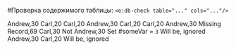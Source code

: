 #Проверка содержимого таблицы: `<e:db-check table="..." cols="..."/>`

<div>
    <e:given>
        <e:db-set table="PERSON" cols="NAME, AGE">
            <row>Andrew,30</row>
            <row>Carl,20</row>
        </e:db-set>
    </e:given>
    <e:example name="Успешный сценарий (порядок записей не важен)">
        <e:then log="true">
            <e:db-check table="PERSON" cols="NAME, AGE">
                <row>Carl,20</row>
                <row>Andrew,30</row>
            </e:db-check>
        </e:then>
    </e:example>
    <e:example name="Лишняя запись" status="ExpectedToFail">
        <e:then log="true">
            <e:db-check table="PERSON" cols="NAME, AGE">
                <row>Carl,20</row>
            </e:db-check>
        </e:then>
    </e:example>
    <e:example name="Недостающая запись" status="ExpectedToFail">
        <e:then log="true">
            <e:db-check table="PERSON" cols="NAME, AGE">
                <row>Carl,20</row>
                <row>Andrew,30</row>
                <row>Missing Record,69</row>
            </e:db-check>
        </e:then>
    </e:example>
    <e:example name="Не совпали поля" status="ExpectedToFail">
        <e:then log="true">
            <e:db-check table="PERSON" cols="NAME, AGE">
                <row>Carl,30</row>
                <row>Not Andrew,30</row>
            </e:db-check>
        </e:then>
    </e:example>
    <e:example name="Partial check">
        <e:given>
            Set #someVar = <code c:set="#someVar">3</code>
        </e:given>
        <e:then log="true">
            <e:db-check table="PERSON" cols="NAME, AGE" ignoreRowsBefore="2" ignoreRowsAfter="${var.someVar}">
                <row>Will be, ignored</row>
                <row>Andrew,30</row>
                <row>Carl,20</row>
                <row>Will be, ignored</row>
            </e:db-check>
        </e:then>
    </e:example>
</div>